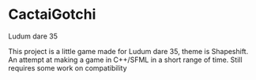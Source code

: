 # CactaiGotchi
Ludum dare 35

This project is a little game made for Ludum dare 35, theme is Shapeshift.
An attempt at making a game in C++/SFML in a short range of time. Still requires some work on compatibility
